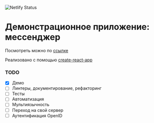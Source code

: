 ![Netlify Status](https://api.netlify.com/api/v1/badges/e1b9490d-a31a-4fde-a49e-ce3f11c0991f/deploy-status)

# Демонстрационное приложение: мессенджер

Посмотреть можно по [ссылке](https://chat.polygonz.dev)

Реализовано с помощью [create-react-app](README_CRA.md)

### TODO
- [x] Демо
- [ ] Линтеры, документирование, рефакторинг
- [ ] Тесты
- [ ] Автоматизация
- [ ] Мультиязычность
- [ ] Переход на свой сервер
- [ ] Аутентификация OpenID
